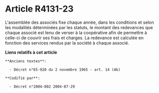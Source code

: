 # Article R4131-23

L'assemblée des associés fixe chaque année, dans les conditions et selon les modalités déterminées par les statuts, le
montant des redevances que chaque associé est tenu de verser à la coopérative afin de permettre à celle-ci de couvrir ses
frais et charges. La redevance est calculée en fonction des services rendus par la société à chaque associé.

**Liens relatifs à cet article**

	**Anciens textes**:

	  - Décret n°65-920 du 2 novembre 1965 - art. 14 (Ab)

	**Codifié par**:

	  - Décret n°2004-802 2004-07-29
